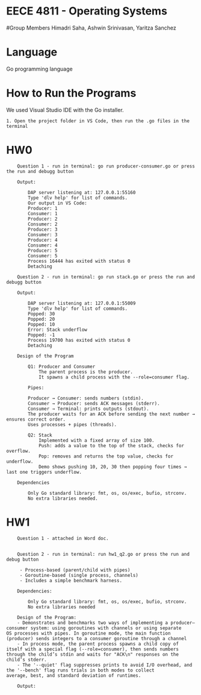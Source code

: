 # EECE 4811 - Operating Systems

#Group Members
Himadri Saha, Ashwin Srinivasan, Yaritza Sanchez

# Language
Go programming language

# How to Run the Programs

We used Visual Studio IDE with the Go installer.

    1. Open the project folder in VS Code, then run the .go files in the terminal
        
# HW0
        Question 1 - run in terminal: go run producer-consumer.go or press the run and debugg button

        Output:

            DAP server listening at: 127.0.0.1:55160
            Type 'dlv help' for list of commands.
            Our output in VS Code:
            Producer: 1
            Consumer: 1
            Producer: 2
            Consumer: 2
            Producer: 3
            Consumer: 3
            Producer: 4
            Consumer: 4
            Producer: 5
            Consumer: 5
            Process 16444 has exited with status 0
            Detaching

        Question 2 - run in terminal: go run stack.go or press the run and debugg button

        Output:
                
            DAP server listening at: 127.0.0.1:55009
            Type 'dlv help' for list of commands.
            Popped: 30
            Popped: 20
            Popped: 10
            Error: Stack underflow
            Popped: -1
            Process 19700 has exited with status 0
            Detaching

        Design of the Program
    
            Q1: Producer and Consumer
                The parent process is the producer. 
                It spawns a child process with the --role=consumer flag.

            Pipes:

            Producer → Consumer: sends numbers (stdin).
            Consumer → Producer: sends ACK messages (stderr).
            Consumer → Terminal: prints outputs (stdout).
            The producer waits for an ACK before sending the next number → ensures correct order.
            Uses processes + pipes (threads).

            Q2: Stack
                Implemented with a fixed array of size 100.
                Push: adds a value to the top of the stack, checks for overflow.
                Pop: removes and returns the top value, checks for underflow.
                Demo shows pushing 10, 20, 30 then popping four times → last one triggers underflow.

        Dependencies

            Only Go standard library: fmt, os, os/exec, bufio, strconv.
            No extra libraries needed.

# HW1
        Question 1 - attached in Word doc.
        
        
        Question 2 - run in terminal: run hw1_q2.go or press the run and debug button

         - Process-based (parent/child with pipes)
         - Goroutine-based (single process, channels)
         - Includes a simple benchmark harness.
         
        Dependencies:

            Only Go standard library: fmt, os, os/exec, bufio, strconv.
            No extra libraries needed

        Design of the Program:
        - Demonstrates and benchmarks two ways of implementing a producer–consumer system: using goroutines with channels or using separate            OS processes with pipes. In goroutine mode, the main function (producer) sends integers to a consumer goroutine through a channel
        - In process mode, the parent process spawns a child copy of itself with a special flag (--role=consumer), then sends numbers                  through the child’s stdin and waits for "ACK\n" responses on the child’s stderr. 
        - The '--quiet' flag suppresses prints to avoid I/O overhead, and the '--bench' flag runs trials in both modes to collect                      average, best, and standard deviation of runtimes.
        
        Output:
